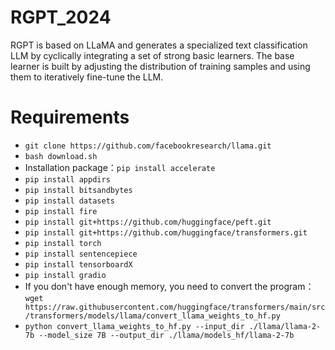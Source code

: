 # RGPT_2024
RGPT is based on LLaMA and generates a specialized text classification LLM by cyclically integrating a set of strong basic learners. The base learner is built by adjusting the distribution of training samples and using them to iteratively fine-tune the LLM.



# Requirements

 - `git clone https://github.com/facebookresearch/llama.git`
 - `bash download.sh`
 - Installation package：`pip install accelerate`
 - `pip install appdirs`
 - `pip install bitsandbytes`
 - `pip install datasets`
 - `pip install fire`
 - `pip install git+https://github.com/huggingface/peft.git`
 - `pip install git+https://github.com/huggingface/transformers.git`
 - `pip install torch`
 - `pip install sentencepiece`
 - `pip install tensorboardX`
 - `pip install gradio`
 - If you don't have enough memory, you need to convert the program：`wget https://raw.githubusercontent.com/huggingface/transformers/main/src/transformers/models/llama/convert_llama_weights_to_hf.py`
 - `python convert_llama_weights_to_hf.py --input_dir ./llama/llama-2-7b --model_size 7B --output_dir ./llama/models_hf/llama-2-7b`
